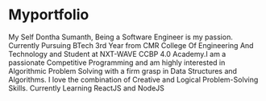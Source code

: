 # Myportfolio
My Self Dontha Sumanth, Being a Software Engineer is my passion. Currently Pursuing BTech 3rd Year from CMR College Of Engineering And Technology and Student at NXT-WAVE CCBP 4.0 Academy.I am a passionate Competitive Programming and am highly interested in Algorithmic Problem Solving with a firm grasp in Data Structures and Algorithms. I love the combination of Creative and Logical Problem-Solving Skills. Currently Learning ReactJS and NodeJS
